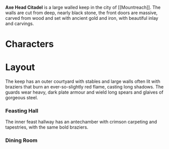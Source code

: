 **Axe Head Citadel** is a large walled keep in the city of [[Mountreach]]. The walls are cut from deep, nearly black stone, the front doors are massive, carved from wood and set with ancient gold and iron, with beautiful inlay and carvings.

# Characters

# Layout
The keep has an outer courtyard with stables and large walls often lit with braziers that burn an ever-so-slightly red flame, casting long shadows. The guards wear heavy, dark plate armour and wield long spears and glaives of gorgeous steel.

### Feasting Hall
The inner feast hallway has an antechamber with crimson carpeting and tapestries, with the same bold braziers.

### Dining Room
